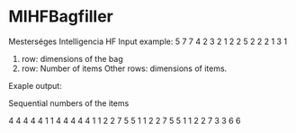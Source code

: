 # MIHFBagfiller
Mesterséges Intelligencia HF
Input example:
5	7
7
4	2
3	2
1	2
2	5
2	2
2	1
3	1

1. row: dimensions of the bag
2. row: Number of items
Other rows: dimensions of items.

Exaple output:

Sequential numbers of the items

4	4	4	4	4	1	1
4	4	4	4	4	1	1
2	2	7	5	5	1	1
2	2	7	5	5	1	1
2	2	7	3	3	6	6
